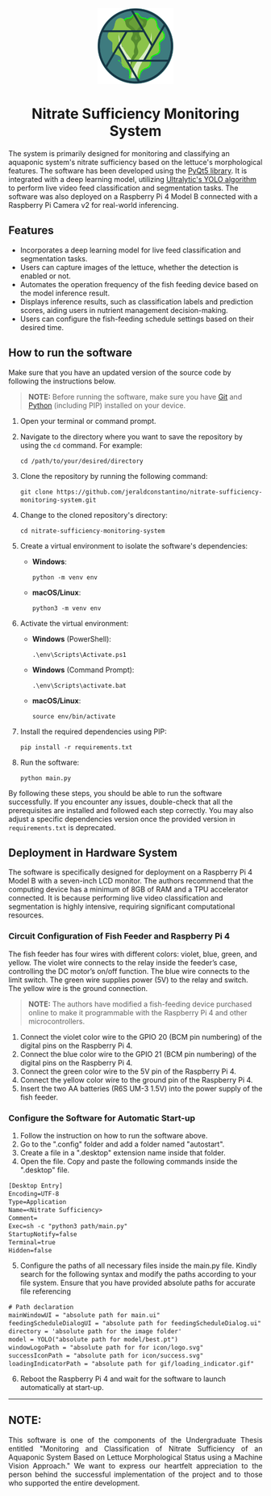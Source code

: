 <p align="center">
  <img src="https://github.com/jeraldconstantino/nitrate-sufficiency-monitoring-system/blob/main/icon/logo.svg" alt="banner" width="150" height="150">
</p>
<h1 align="center">Nitrate Sufficiency Monitoring System</h1>

The system is primarily designed for monitoring and classifying an aquaponic system's nitrate sufficiency based on the lettuce's morphological features. The software has been developed using the [PyQt5 library](https://pypi.org/project/PyQt5/). It is integrated with a deep learning model, utilizing [Ultralytic's YOLO algorithm](https://docs.ultralytics.com/modes/) to perform live video feed classification and segmentation tasks. The software was also deployed on a Raspberry Pi 4 Model B connected with a Raspberry Pi Camera v2 for real-world inferencing. 

## Features
- Incorporates a deep learning model for live feed classification and segmentation tasks.
- Users can capture images of the lettuce, whether the detection is enabled or not.
- Automates the operation frequency of the fish feeding device based on the model inference result.
- Displays inference results, such as classification labels and prediction scores, aiding users in nutrient management decision-making.
- Users can configure the fish-feeding schedule settings based on their desired time.

## How to run the software
Make sure that you have an updated version of the source code by following the instructions below.

> **NOTE:** Before running the software, make sure you have [Git](https://git-scm.com/) and [Python](https://www.python.org/downloads/) (including PIP) installed on your device.

1. Open your terminal or command prompt.

2. Navigate to the directory where you want to save the repository by using the `cd` command. For example:
   ```
   cd /path/to/your/desired/directory
   ```

3. Clone the repository by running the following command:
   ```
   git clone https://github.com/jeraldconstantino/nitrate-sufficiency-monitoring-system.git
   ```

4. Change to the cloned repository's directory:
   ```
   cd nitrate-sufficiency-monitoring-system
   ```

5. Create a virtual environment to isolate the software's dependencies:
   - **Windows**:
     ```
     python -m venv env
     ```
   - **macOS/Linux**:
     ```
     python3 -m venv env
     ```

6. Activate the virtual environment:
   - **Windows** (PowerShell):
     ```
     .\env\Scripts\Activate.ps1
     ```
   - **Windows** (Command Prompt):
     ```
     .\env\Scripts\activate.bat
     ```
   - **macOS/Linux**:
     ```
     source env/bin/activate
     ```

7. Install the required dependencies using PIP:
   ```
   pip install -r requirements.txt
   ```

8. Run the software:
   ```
   python main.py
   ```

By following these steps, you should be able to run the software successfully. If you encounter any issues, double-check that all the prerequisites are installed and followed each step correctly. You may also adjust a specific dependencies version once the provided version in `requirements.txt` is deprecated.

## Deployment in Hardware System
The software is specifically designed for deployment on a Raspberry Pi 4 Model B with a seven-inch LCD monitor. The authors recommend that the computing device has a minimum of 8GB of RAM and a TPU accelerator connected. It is because performing live video classification and segmentation is highly intensive, requiring significant computational resources.

### Circuit Configuration of Fish Feeder and Raspberry Pi 4
The fish feeder has four wires with different colors: violet, blue, green, and yellow. The violet wire connects to the relay inside the feeder’s case, controlling the DC motor’s on/off function. The blue wire connects to the limit switch. The green wire supplies power (5V) to the relay and switch. The yellow wire is the ground connection.
> **NOTE:** The authors have modified a fish-feeding device purchased online to make it programmable with the Raspberry Pi 4 and other microcontrollers. 
1. Connect the violet color wire to the GPIO 20 (BCM pin numbering) of the digital pins on the Raspberry Pi 4.
2. Connect the blue color wire to the GPIO 21 (BCM pin numbering) of the digital pins on the Raspberry Pi 4.
3. Connect the green color wire to the 5V pin of the Raspberry Pi 4.
4. Connect the yellow color wire to the ground pin of the Raspberry Pi 4.
5. Insert the two AA batteries (R6S UM-3 1.5V) into the power supply of the fish feeder.

### Configure the Software for Automatic Start-up
1. Follow the instruction on how to run the software above.
2. Go to the ".config" folder and add a folder named "autostart".
3. Create a file in a ".desktop" extension name inside that folder.
4. Open the file. Copy and paste the following commands inside the ".desktop" file.
  ```
  [Desktop Entry]
  Encoding=UTF-8
  Type=Application
  Name=<Nitrate Sufficiency>
  Comment=
  Exec=sh -c "python3 path/main.py"
  StartupNotify=false
  Terminal=true
  Hidden=false
  ```
5. Configure the paths of all necessary files inside the main.py file. Kindly search for the following syntax and modify the paths according to your file system. Ensure that you have provided absolute paths for accurate file referencing
```
# Path declaration
mainWindowUI = "absolute path for main.ui"
feedingScheduleDialogUI = "absolute path for feedingScheduleDialog.ui"
directory = 'absolute path for the image folder'
model = YOLO("absolute path for model/best.pt")
windowLogoPath = "absolute path for for icon/logo.svg"
successIconPath = "absolute path for icon/success.svg"
loadingIndicatorPath = "absolute path for gif/loading_indicator.gif"
```
6. Reboot the Raspberry Pi 4 and wait for the software to launch automatically at start-up.
----------------------------
## NOTE:
<p align="justify">
This software is one of the components of the Undergraduate Thesis entitled "Monitoring and Classification of Nitrate Sufficiency of an Aquaponic System Based on Lettuce Morphological Status using a Machine Vision Approach." We want to express our heartfelt appreciation to the person behind the successful implementation of the project and to those who supported the entire development.
</p>
